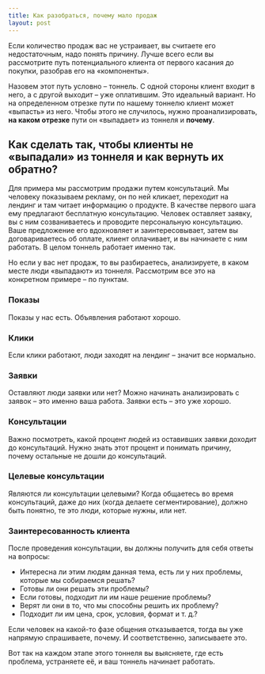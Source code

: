 ```yaml
---
title: Как разобраться, почему мало продаж
layout: post
---
```


Если количество продаж вас не устраивает, вы считаете его недостаточным, надо понять причину. Лучше всего если вы рассмотрите путь потенциального клиента от первого касания до покупки, разобрав его на «компоненты».

Назовем этот путь условно – тоннель. С одной стороны клиент входит в него, а с другой выходит – уже оплатившим. Это идеальный вариант. Но на определенном отрезке пути по нашему тоннелю клиент может «выпасть» из него. Чтобы этого не случилось, нужно проанализировать, **на каком отрезке** пути он «выпадает» из тоннеля и **почему**.

## Как сделать так, чтобы клиенты не «выпадали» из тоннеля и как вернуть их обратно?

Для примера мы рассмотрим продажи путем консультаций. Мы человеку показываем рекламу, он по ней кликает, переходит на лендинг и там читает информацию о продукте. В качестве первого шага ему предлагают бесплатную консультацию. Человек оставляет заявку, вы с ним созваниваетесь и проводите персональную консультацию. Ваше предложение его вдохновляет и заинтересовывает, затем вы договариваетесь об оплате, клиент оплачивает, и вы начинаете с ним работать. В целом тоннель работает именно так. 

Но если у вас нет продаж, то вы разбираетесь, анализируете, в каком месте люди «выпадают» из тоннеля. Рассмотрим все это на конкретном примере – по пунктам.

### Показы 

Показы у нас есть. Объявления работают хорошо. 

### Клики

Если клики работают, люди заходят на лендинг – значит все нормально.

### Заявки

Оставляют люди заявки или нет? Можно начинать анализировать с заявок – это именно ваша работа. Заявки есть – это уже хорошо.

### Консультации

Важно посмотреть, какой процент людей из оставивших заявки доходит до консультаций. Нужно знать этот процент и понимать причину, почему остальные не дошли до консультаций.

### Целевые консультации

Являются ли консультации целевыми? Когда общаетесь во время консультаций, даже до них (когда делаете сегментирование), должно быть понятно, те это люди, которые нужны, или нет.

### Заинтересованность клиента

После проведения консультации, вы должны получить для себя ответы на вопросы:

- Интересна ли этим людям данная тема, есть ли у них проблемы, которые мы собираемся решать?
- Готовы ли они решать эти проблемы? 
- Если готовы, подходит ли им наше решение проблемы? 
- Верят ли они в то, что мы способны решить их проблему?
- Подходит ли им цена, срок, условия, формат и т. д.? 

Если человек на какой-то фазе общения отказывается, тогда вы уже напрямую спрашиваете, почему. И соответственно, записываете это.

Вот так на каждом этапе этого тоннеля вы выясняете, где есть проблема, устраняете её, и ваш тоннель начинает работать.